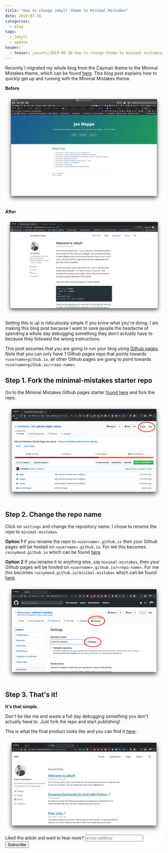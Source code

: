 ```yaml
---
title: "How to change Jekyll theme to Minimal Mistakes"
date: 2019-07-16
categories:
  - blog
tags:
  - Jekyll
  - update
header:
  - teaser: /assets/2019-06-16-how-to-change-theme-to-minimal-mistakes/teaser.jpg
---
```


Recently I migrated my whole blog from the Cayman theme to the Minimal Mistakes theme, which can be found [here](https://mmistakes.github.io/minimal-mistakes/). This blog post explains how to quickly get up and running with the Minimal Mistakes theme.

**Before**

<img src="/assets/2019-06-16-how-to-change-theme-to-minimal-mistakes/blog-cayman-theme.jpg">

**After**

<img src="/assets/2019-06-16-how-to-change-theme-to-minimal-mistakes/blog-minimal-mistakes-theme.jpg">

Setting this is up is ridiculously simple if you know what you're doing. I am making this blog post because I want to save people the headache of spending a whole day debugging something they don't actually have to because they followed the wrong instructions.

This post assumes that you are going to run your blog using [Github pages](https://pages.github.com). Note that you can only have 1 Github pages repo that points towards `<username>github.io`, all other Github pages are going to point towards `<username>github.io/<repo-name>`.

## Step 1. Fork the minimal-mistakes starter repo

Go to the Minimal Mistakes Github pages starter [found here](https://github.com/mmistakes/mm-github-pages-starter) and fork the repo.

<img src="/assets/2019-06-16-how-to-change-theme-to-minimal-mistakes/001-fork.jpg">

## Step 2. Change the repo name

Click on `settings` and change the repository name. I chose to rename the repo to `minimal-mistakes`.

**Option 1** If you rename the repo to `<username>.github.io` then your Github pages will be hosted on `<username>.github.io`. For me this becomes `rainymood.github.io` which can be found [here](https://rainymood.github.io).

**Option 2** If you rename it to anything else, say `minimal-mistakes`, then your Github pages will be hosted on `<username>.github.io/<repo-name>`. For me this becomes `rainymood.github.io/minimal-mistakes` which can be found [here](https://rainymood.github.io/minimal-mistakes).

<img src="/assets/2019-06-16-how-to-change-theme-to-minimal-mistakes/002-edit.jpg">

## Step 3. That's it!

**It's that simple.**

Don't be like me and waste a full day debugging something you don't actually have to. Just fork the repo and start publishing!

This is what the final product looks like and you can find it [here](https://rainymood.github.io/minimal-mistakes).

<img src="/assets/2019-06-16-how-to-change-theme-to-minimal-mistakes/003-done.jpg">



<!-- Begin Mailchimp Signup Form -->
<link href="//cdn-images.mailchimp.com/embedcode/horizontal-slim-10_7.css" rel="stylesheet" type="text/css">
<style type="text/css">
	#mc_embed_signup{background:#fff; clear:left; font:14px Helvetica,Arial,sans-serif; width:100%;}
	/* Add your own Mailchimp form style overrides in your site stylesheet or in this style block.
	   We recommend moving this block and the preceding CSS link to the HEAD of your HTML file. */
</style>
<div id="mc_embed_signup">
<form action="https://gmail.us3.list-manage.com/subscribe/post?u=92fe86c389878585bc87837e8&amp;id=50543deff9" method="post" id="mc-embedded-subscribe-form" name="mc-embedded-subscribe-form" class="validate" target="_blank" novalidate>
    <div id="mc_embed_signup_scroll">
	<label for="mce-EMAIL">Liked this article and want to hear more?</label>
	<input type="email" value="" name="EMAIL" class="email" id="mce-EMAIL" placeholder="email address" required>
    <!-- real people should not fill this in and expect good things - do not remove this or risk form bot signups-->
    <div style="position: absolute; left: -5000px;" aria-hidden="true"><input type="text" name="b_92fe86c389878585bc87837e8_50543deff9" tabindex="-1" value=""></div>
    <div class="clear"><input type="submit" value="Subscribe" name="subscribe" id="mc-embedded-subscribe" class="button"></div>
    </div>
</form>
</div>

<!--End mc_embed_signup-->